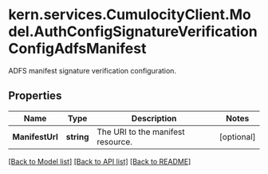 # kern.services.CumulocityClient.Model.AuthConfigSignatureVerificationConfigAdfsManifest
ADFS manifest signature verification configuration.

## Properties

Name | Type | Description | Notes
------------ | ------------- | ------------- | -------------
**ManifestUrl** | **string** | The URI to the manifest resource. | [optional] 

[[Back to Model list]](../README.md#documentation-for-models) [[Back to API list]](../README.md#documentation-for-api-endpoints) [[Back to README]](../README.md)

